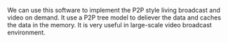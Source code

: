We can use this software to implement the P2P style living broadcast and video on demand. It use a P2P tree model to deliever the data and caches the data in the memory. It is very useful in large-scale video broadcast environment.